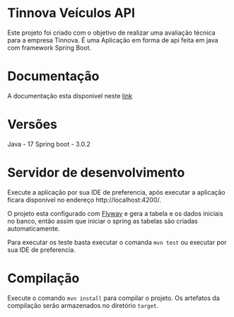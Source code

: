 
# Tinnova Veículos API
Este projeto foi criado com o objetivo de realizar uma avaliação técnica para a empresa Tinnova. É uma Aplicação em forma de api feita em java com framework Spring Boot.

# Documentação
A documentação esta disponivel neste [link](https://documenter.getpostman.com/view/9169158/2s935uGLc8)

# Versões
Java - 17
Spring boot - 3.0.2

# Servidor de desenvolvimento
Execute a aplicação por sua IDE de preferencia, após executar a aplicação ficara disponivel no endereço http://localhost:4200/.

O projeto esta configurado com [Flyway](https://flywaydb.org/documentation/) e gera a tabela e os dados iniciais no banco, então assim que iniciar o spring as tabelas são criadas automaticamente.

Para executar os teste basta executar o comanda `mvn test` ou executar por sua IDE de preferencia.

# Compilação
Execute o comando `mvn install` para compilar o projeto. Os artefatos da compilação serão armazenados no diretório `target`.

